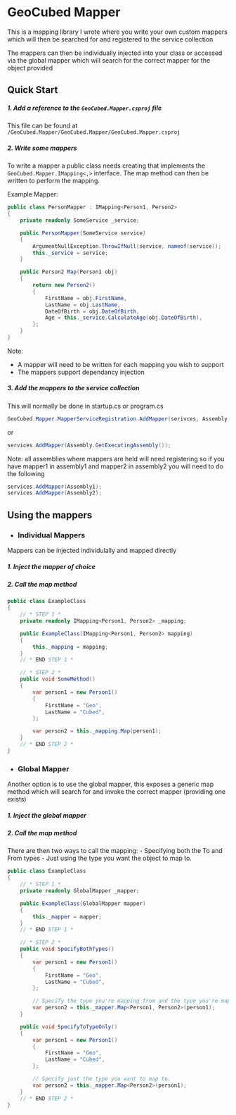 # GeoCubed Mapper
 
This is a mapping library I wrote where you write your own custom mappers which will then be searched for and registered to the service collection

The mappers can then be individually injected into your class or accessed via the global mapper which will search for the correct mapper for the object provided

## Quick Start

##### 1. Add a reference to the `GeoCubed.Mapper.csproj` file 
This file can be found at `/GeoCubed.Mapper/GeoCubed.Mapper/GeoCubed.Mapper.csproj`

##### 2. Write some mappers
To write a mapper a public class needs creating that implements the `GeoCubed.Mapper.IMapping<,>` interface. The map method can then be written to perform the mapping.

Example Mapper:
```csharp
public class PersonMapper : IMapping<Person1, Person2>
{
    private readonly SomeService _service;

    public PersonMapper(SomeService service)
    {
        ArgumentNullException.ThrowIfNull(service, nameof(service));
        this._service = service;
    }

    public Person2 Map(Person1 obj)
    {
        return new Person2()
        {
            FirstName = obj.FirstName,
            LastName = obj.LastName,
            DateOfBirth = obj.DateOfBirth,
            Age = this._service.CalculateAge(obj.DateOfBirth),
        };
    }
} 
```

Note:
- A mapper will need to be written for each mapping you wish to support
- The mappers support dependancy injection

##### 3. Add the mappers to the service collection
This will normally be done in startup.cs or program.cs

```csharp
GeoCubed.Mapper.MapperServiceRegistration.AddMapper(serivces, Assembly.GetExecutingAssembly());
```
or
```csharp
services.AddMapper(Assembly.GetExecutingAssembly());
```

Note: all assemblies where mappers are held will need registering so if you have mapper1 in assembly1 and mapper2 in assembly2 you will need to do the following

```csharp
services.AddMapper(Assembly1);
services.AddMapper(Assembly2);
```

## Using the mappers

- ### Individual Mappers
Mappers can be injected individulally and mapped directly

##### 1. Inject the mapper of choice
##### 2. Call the map method
```csharp
public class ExampleClass
{
    // * STEP 1 *
    private readonly IMapping<Person1, Person2> _mapping;

    public ExampleClass(IMapping<Person1, Person2> mapping)
    {
        this._mapping = mapping;
    }
    // * END STEP 1 *

    // * STEP 2 *
    public void SomeMethod()
    {
        var person1 = new Person1() 
        {
            FirstName = "Geo",
            LastName = "Cubed",
        };

        var person2 = this._mapping.Map(person1);
    }
    // * END STEP 2 *
}
```

- ### Global Mapper
Another option is to use the global mapper, this exposes a generic map method which will search for and invoke the correct mapper (providing one exists)

##### 1. Inject the global mapper
##### 2. Call the map method
There are then two ways to call the mapping:
    - Specifying both the To and From types
    - Just using the type you want the object to map to.

```csharp
public class ExampleClass
{
    // * STEP 1 *
    private readonly GlobalMapper _mapper;

    public ExampleClass(GlobalMapper mapper)
    {
        this._mapper = mapper;
    }
    // * END STEP 1 *

    // * STEP 2 *
    public void SpecifyBothTypes()
    {
        var person1 = new Person1() 
        {
            FirstName = "Geo",
            LastName = "Cubed",
        };

        // Specify the type you're mapping from and the type you're mapping to.
        var person2 = this._mapper.Map<Person1, Person2>(person1);
    }

    public void SpecifyToTypeOnly()
    {
        var person1 = new Person1() 
        {
            FirstName = "Geo",
            LastName = "Cubed",
        };

        // Specify just the type you want to map to.
        var person2 = this._mapper.Map<Person2>(person1);
    }
    // * END STEP 2 *
}
```